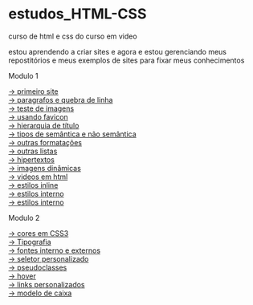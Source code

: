 # estudos_HTML-CSS

curso de html e css do curso em video

estou aprendendo a criar sites e agora e estou gerenciando meus repostitórios e meus exemplos de sites para fixar meus conhecimentos
 

Modulo 1

<a href="https://ygorhenriquelima.github.io/estudos_HTML-CSS/exercicios/ex001/index.html"> -> primeiro site</a><br>
<a href="https://ygorhenriquelima.github.io/estudos_HTML-CSS/exercicios/ex002/index.html"> -> paragrafos e quebra de linha</a><br>
<a href="https://ygorhenriquelima.github.io/estudos_HTML-CSS/exercicios/ex003/index.html"> -> teste de imagens</a><br>
<a href="https://ygorhenriquelima.github.io/estudos_HTML-CSS/exercicios/ex004/index.html"> -> usando favicon</a><br>
<a href="https://ygorhenriquelima.github.io/estudos_HTML-CSS/exercicios/ex006/index.html"> -> hierarquia de título</a><br>
<a href="https://ygorhenriquelima.github.io/estudos_HTML-CSS/exercicios/ex008a/index.html"> -> tipos de semântica e não semântica</a><br>
<a href="https://ygorhenriquelima.github.io/estudos_HTML-CSS/exercicios/ex008b/index.html"> -> outras formatações</a><br>
<a href="https://ygorhenriquelima.github.io/estudos_HTML-CSS/exercicios/ex009/index.html"> -> outras listas</a><br>
<a href="https://ygorhenriquelima.github.io/estudos_HTML-CSS/exercicios/ex010/index.html"> -> hipertextos</a><br>
<a href="https://ygorhenriquelima.github.io/estudos_HTML-CSS/exercicios/ex011/index.html"> -> imagens dinâmicas</a><br> 
<a href="https://ygorhenriquelima.github.io/estudos_HTML-CSS/exercicios/ex012/index.html"> -> videos em html</a><br>
<a href="https://ygorhenriquelima.github.io/estudos_HTML-CSS/exercicios/ex013/index.html"> -> estilos inline</a><br>
<a href="https://ygorhenriquelima.github.io/estudos_HTML-CSS/exercicios/ex014/index.html"> -> estilos interno</a><br>
<a href="https://ygorhenriquelima.github.io/estudos_HTML-CSS/exercicios/ex016/exemplos/cor01.html"> -> estilos interno</a><br>

Modulo 2

<a href="https://ygorhenriquelima.github.io/estudos_HTML-CSS/exercicios/ex016/exemplos/cor01.html"> -> cores em CSS3</a><br>
<a href="https://ygorhenriquelima.github.io/estudos_HTML-CSS/exercicios/ex017/fonte01.html"> -> Tipografia</a><br>
<a href="https://ygorhenriquelima.github.io/estudos_HTML-CSS/exercicios/ex018/font02_interno.html"> -> fontes interno e externos</a><br>
<a href="https://ygorhenriquelima.github.io/estudos_HTML-CSS/exercicios/ex019/seletor01.html"> -> seletor personalizado</a><br>
<a href="https://ygorhenriquelima.github.io/estudos_HTML-CSS/exercicios/ex020/hover.html"> -> pseudoclasses</a><br>
<a href="https://ygorhenriquelima.github.io/estudos_HTML-CSS/exercicios/ex020/index.html"> -> hover</a><br>
<a href="https://ygorhenriquelima.github.io/estudos_HTML-CSS/exercicios/ex021/index.html"> -> links personalizados</a><br>
<a href="https://ygorhenriquelima.github.io/estudos_HTML-CSS/exercicios/ex022/caixa01.html"> -> modelo de caixa</a><br>

